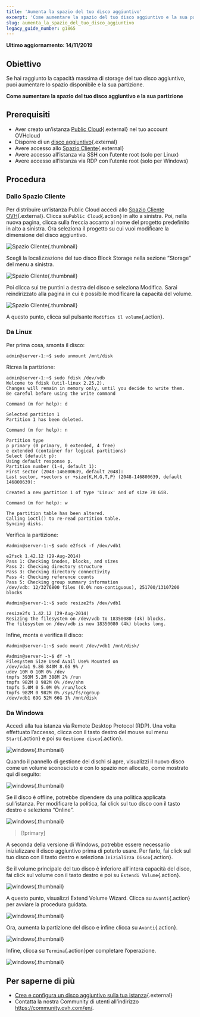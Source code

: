 ```yaml
---
title: 'Aumenta la spazio del tuo disco aggiuntivo'
excerpt: 'Come aumentare la spazio del tuo disco aggiuntivo e la sua partizione'
slug: aumenta_la_spazio_del_tuo_disco_aggiuntivo
legacy_guide_number: g1865
---
```


**Ultimo aggiornamento: 14/11/2019**

## Obiettivo

Se hai raggiunto la capacità massima di storage del tuo disco aggiuntivo, puoi aumentare lo spazio disponibile e la sua partizione. 

**Come aumentare la spazio del tuo disco aggiuntivo e la sua partizione**

## Prerequisiti

* Aver creato un’istanza [Public Cloud](https://www.ovhcloud.com/it/public-cloud/){.external} nel tuo account OVHcloud
* Disporre di un [disco aggiuntivo](https://www.ovhcloud.com/it/public-cloud/block-storage/){.external}
* Avere accesso allo [Spazio Cliente](https://www.ovh.com/auth/?action=gotomanager){.external}
* Avere accesso all’istanza via SSH con l’utente root (solo per Linux)
* Avere accesso all’istanza via RDP con l’utente root (solo per Windows)

## Procedura

### Dallo Spazio Cliente

Per distribuire un’istanza Public Cloud accedi allo [Spazio Cliente OVH](https://www.ovh.com/auth/?action=gotomanager){.external}. Clicca su`Public Cloud`{.action} in alto a sinistra. Poi, nella nuova pagina, clicca sulla freccia accanto al nome del progetto predefinito in alto a sinistra. Ora seleziona il progetto su cui vuoi modificare la dimensione del disco aggiuntivo.

![Spazio Cliente](images/select_project.png){.thumbnail}

Scegli la localizzazione del tuo disco Block Storage nella sezione ”Storage” del menu a sinistra.

![Spazio Cliente](images/increase-disk-02.png){.thumbnail}

Poi clicca sui tre puntini a destra del disco e seleziona Modifica. Sarai reindirizzato alla pagina in cui è possibile modificare la capacità del volume.

![Spazio Cliente](images/increase-disk-03.png){.thumbnail}

A questo punto, clicca sul pulsante `Modifica il volume`{.action}.


### Da Linux

Per prima cosa, smonta il disco:

```
admin@server-1:~$ sudo unmount /mnt/disk
```

Ricrea la partizione:

```
admin@server-1:~$ sudo fdisk /dev/vdb
Welcome to fdisk (util-linux 2.25.2).
Changes will remain in memory only, until you decide to write them.
Be careful before using the write command
```

```
Command (m for help): d

Selected partition 1
Partition 1 has been deleted.
```

```
Command (m for help): n

Partition type
p primary (0 primary, 0 extended, 4 free)
e extended (container for logical partitions)
Select (default p):
Using default response p.
Partition number (1-4, default 1):
First sector (2048-146800639, default 2048):
Last sector, +sectors or +size{K,M,G,T,P} (2048-146800639, default 146800639):

Created a new partition 1 of type 'Linux' and of size 70 GiB.
```

```
Command (m for help): w

The partition table has been altered.
Calling ioctl() to re-read partition table.
Syncing disks.
```

Verifica la partizione:


```
#admin@server-1:~$ sudo e2fsck -f /dev/vdb1

e2fsck 1.42.12 (29-Aug-2014)
Pass 1: Checking inodes, blocks, and sizes
Pass 2: Checking directory structure
Pass 3: Checking directory connectivity
Pass 4: Checking reference counts
Pass 5: Checking group summary information
/dev/vdb: 12/3276800 files (0.0% non-contiguous), 251700/13107200 blocks
```

```
#admin@server-1:~$ sudo resize2fs /dev/vdb1

resize2fs 1.42.12 (29-Aug-2014)
Resizing the filesystem on /dev/vdb to 18350080 (4k) blocks.
The filesystem on /dev/vdb is now 18350080 (4k) blocks long.
```

Infine, monta e verifica il disco:

```
#admin@server-1:~$ sudo mount /dev/vdb1 /mnt/disk/
```

```
#admin@server-1:~$ df -h
Filesystem Size Used Avail Use% Mounted on
/dev/vda1 9.8G 840M 8.6G 9% /
udev 10M 0 10M 0% /dev
tmpfs 393M 5.2M 388M 2% /run
tmpfs 982M 0 982M 0% /dev/shm
tmpfs 5.0M 0 5.0M 0% /run/lock
tmpfs 982M 0 982M 0% /sys/fs/cgroup
/dev/vdb1 69G 52M 66G 1% /mnt/disk
```

### Da Windows

Accedi alla tua istanza via Remote Desktop Protocol (RDP). Una volta effettuato l’accesso, clicca con il tasto destro del mouse sul menu `Start`{.action} e poi su `Gestione disco`{.action}.

![windows](images/increase-disk-04.png){.thumbnail}

Quando il pannello di gestione dei dischi si apre, visualizzi il nuovo disco come un volume sconosciuto e con lo spazio non allocato, come mostrato qui di seguito: 

![windows](images/increase-disk-05.png){.thumbnail}

Se il disco è offline, potrebbe dipendere da una politica applicata sull’istanza. Per modificare la politica, fai click sul tuo disco con il tasto destro e seleziona “Online”.

![windows](images/increase-disk-06.png){.thumbnail}

> [!primary]
>
A seconda della versione di Windows, potrebbe essere necessario inizializzare il disco aggiuntivo prima di poterlo usare. Per farlo, fai click sul tuo disco con il tasto destro e seleziona `Inizializza Disco`{.action}.
>

Se il volume principale del tuo disco è inferiore all’intera capacità del disco, fai click sul volume con il tasto destro e poi su `Estendi Volume`{.action}.

![windows](images/increase-disk-07.png){.thumbnail}

A questo punto, visualizzi Extend Volume Wizard. Clicca su `Avanti`{.action} per avviare la procedura guidata.

![windows](images/increase-disk-08.png){.thumbnail}

Ora, aumenta la partizione del disco e infine clicca su `Avanti`{.action}.

![windows](images/increase-disk-09.png){.thumbnail}

Infine, clicca su `Termina`{.action}per completare l’operazione.

![windows](images/increase-disk-10.png){.thumbnail}

## Per saperne di più 

* [Crea e configura un disco aggiuntivo sulla tua istanza](https://docs.ovh.com/it/public-cloud/crea_e_configura_un_disco_aggiuntivo_sulla_tua_istanza/){.external}
* Contatta la nostra Community di utenti all’indirizzo <https://community.ovh.com/en/>.